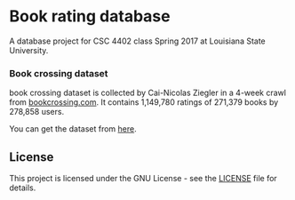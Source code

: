 # Book rating database

A database project for CSC 4402 class Spring 2017 at Louisiana State University.

### Book crossing dataset
book crossing dataset is collected by Cai-Nicolas Ziegler in a 4-week crawl from [bookcrossing.com](https://www.bookcrossing.com/). It contains 1,149,780 ratings of 271,379 books by 278,858 users.

You can get the dataset from [here](http://www2.informatik.uni-freiburg.de/~cziegler/BX/).

## License

This project is licensed under the GNU License - see the [LICENSE](LICENSE) file for details.
